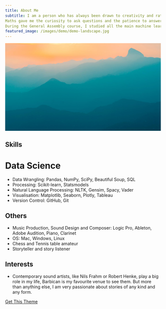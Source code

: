 ```yaml
---
title: About Me
subtitle: I am a person who has always been drawn to creativity and rationality. Moving from an Italian ‘humanistic’ high school to a physics degree, then from a sound art career to a new Data Science challenge, I finally found a balance thanks to the immersive course at General Assembly.
Maths gave me the curiosity to ask questions and the patience to answer them. Art gave me the capacity to change point of view and try different approaches to solve problems.
During the General Assembly course, I studied all the main machine learning tools and techniques. I learned how to plan and deliver a project, to analyse and visualise data, and to create predictive models. Now I am ready to start my new career as a Junior Data Scientist. This is an exciting starting point, for my career but also for my personal development. I am looking forward to apply these new skills in my new role and in my spare time.
featured_image: /images/demo/demo-landscape.jpg
---
```


![](/images/demo/demo-landscape.jpg)

## Skills

# Data Science

* Data Wrangling: Pandas, NumPy, SciPy, Beautiful Soup, SQL
* Processing: Scikit-learn, Statsmodels
* Natural Language Processing: NLTK, Gensim, Spacy, Vader
* Visualisation: Matplotlib, Seaborn, Plotly, Tableau
* Version Control: GitHub, Git

## Others

* Music Production, Sound Design and Composer: Logic Pro, Ableton, Adobe Audition, Piano, Clarinet
* OS: Mac, Windows, Linux
* Chess and Tennis table amateur
* Storyteller and story listener


## Interests

* Contemporary sound artists, like Nils Frahm or Robert Henke, play a big role in my life, Barbican is my favourite venue to see them. But more than anything else, I am very passionate about stories of any kind and any form.


<a href="https://jekyllthemes.io/theme/duet-portfolio-jekyll-theme" class="button button--large">Get This Theme</a>